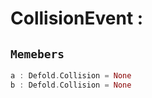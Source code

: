 
# CollisionEvent : 
## ```Memebers```    
```rust
a : Defold.Collision = None  
b : Defold.Collision = None  
```


